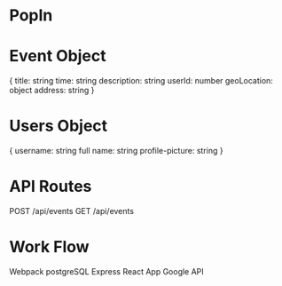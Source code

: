 <!-- Here is the schema for our Events and Users-->
# PopIn
# Event Object
{
    title: string
    time: string
    description: string
    userId: number
    geoLocation: object
    address: string
}

# Users Object 
<!-- Instagram API https://www.instagram.com/developer/endpoints/users/ -->
{
    username: string
    full name: string
    profile-picture: string
}

# API Routes
POST /api/events
GET /api/events

# Work Flow
Webpack
postgreSQL
Express
React App
Google API

